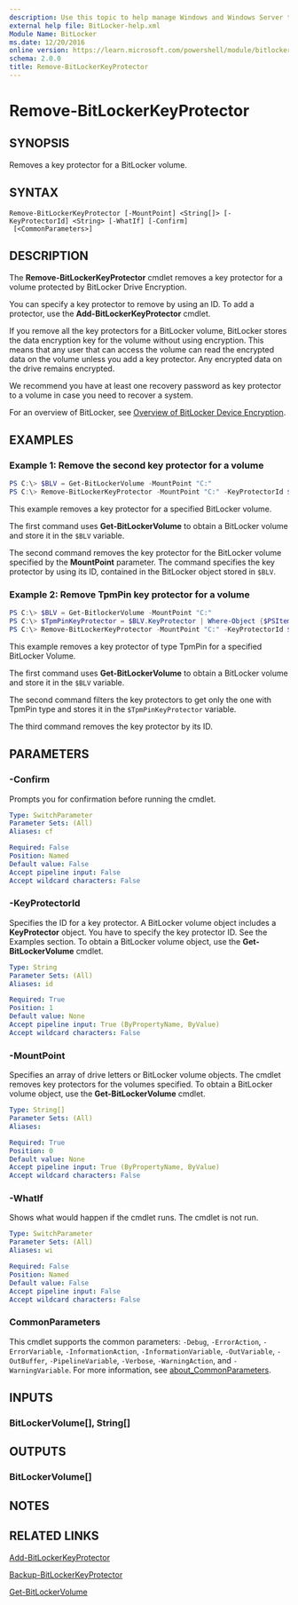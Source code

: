 ```yaml
---
description: Use this topic to help manage Windows and Windows Server technologies with Windows PowerShell.
external help file: BitLocker-help.xml
Module Name: BitLocker
ms.date: 12/20/2016
online version: https://learn.microsoft.com/powershell/module/bitlocker/remove-bitlockerkeyprotector?view=windowsserver2019-ps&wt.mc_id=ps-gethelp
schema: 2.0.0
title: Remove-BitLockerKeyProtector
---
```


# Remove-BitLockerKeyProtector

## SYNOPSIS
Removes a key protector for a BitLocker volume.

## SYNTAX

```
Remove-BitLockerKeyProtector [-MountPoint] <String[]> [-KeyProtectorId] <String> [-WhatIf] [-Confirm]
 [<CommonParameters>]
```

## DESCRIPTION
The **Remove-BitLockerKeyProtector** cmdlet removes a key protector for a volume protected by BitLocker Drive Encryption.

You can specify a key protector to remove by using an ID.
To add a protector, use the **Add-BitLockerKeyProtector** cmdlet.

If you remove all the key protectors for a BitLocker volume, BitLocker stores the data encryption key for the volume without using encryption.
This means that any user that can access the volume can read the encrypted data on the volume unless you add a key protector.
Any encrypted data on the drive remains encrypted.

We recommend you have at least one recovery password as key protector to a volume in case you need to recover a system.

For an overview of BitLocker, see [Overview of BitLocker Device Encryption](/windows/security/information-protection/bitlocker/bitlocker-device-encryption-overview-windows-10).

## EXAMPLES

### Example 1: Remove the second key protector for a volume
```powershell
PS C:\> $BLV = Get-BitLockerVolume -MountPoint "C:"
PS C:\> Remove-BitLockerKeyProtector -MountPoint "C:" -KeyProtectorId $BLV.KeyProtector[1].KeyProtectorId
```

This example removes a key protector for a specified BitLocker volume.

The first command uses **Get-BitLockerVolume** to obtain a BitLocker volume and store it in the `$BLV` variable.

The second command removes the key protector for the BitLocker volume specified by the **MountPoint** parameter.
The command specifies the key protector by using its ID, contained in the BitLocker object stored in `$BLV`.

### Example 2: Remove TpmPin key protector for a volume
```powershell
PS C:\> $BLV = Get-BitlockerVolume -MountPoint "C:"
PS C:\> $TpmPinKeyProtector = $BLV.KeyProtector | Where-Object {$PSItem.KeyProtectorType -eq "TpmPin"}
PS C:\> Remove-BitLockerKeyProtector -MountPoint "C:" -KeyProtectorId $TpmPinKeyProtector.KeyProtectorId 
```

This example removes a key protector of type TpmPin for a specified BitLocker Volume.

The first command uses **Get-BitLockerVolume** to obtain a BitLocker volume and store it in the `$BLV` variable.

The second command filters the key protectors to get only the one with TpmPin type and stores it in the `$TpmPinKeyProtector` variable.

The third command removes the key protector by its ID.

## PARAMETERS

### -Confirm
Prompts you for confirmation before running the cmdlet.

```yaml
Type: SwitchParameter
Parameter Sets: (All)
Aliases: cf

Required: False
Position: Named
Default value: False
Accept pipeline input: False
Accept wildcard characters: False
```

### -KeyProtectorId
Specifies the ID for a key protector.
A BitLocker volume object includes a **KeyProtector** object.
You have to specify the key protector ID.
See the Examples section.
To obtain a BitLocker volume object, use the **Get-BitLockerVolume** cmdlet.

```yaml
Type: String
Parameter Sets: (All)
Aliases: id

Required: True
Position: 1
Default value: None
Accept pipeline input: True (ByPropertyName, ByValue)
Accept wildcard characters: False
```

### -MountPoint
Specifies an array of drive letters or BitLocker volume objects.
The cmdlet removes key protectors for the volumes specified.
To obtain a BitLocker volume object, use the **Get-BitLockerVolume** cmdlet.

```yaml
Type: String[]
Parameter Sets: (All)
Aliases: 

Required: True
Position: 0
Default value: None
Accept pipeline input: True (ByPropertyName, ByValue)
Accept wildcard characters: False
```

### -WhatIf
Shows what would happen if the cmdlet runs.
The cmdlet is not run.

```yaml
Type: SwitchParameter
Parameter Sets: (All)
Aliases: wi

Required: False
Position: Named
Default value: False
Accept pipeline input: False
Accept wildcard characters: False
```

### CommonParameters
This cmdlet supports the common parameters: `-Debug`, `-ErrorAction`, `-ErrorVariable`, `-InformationAction`, `-InformationVariable`, `-OutVariable`, `-OutBuffer`, `-PipelineVariable`, `-Verbose`, `-WarningAction`, and `-WarningVariable`. For more information, see [about_CommonParameters](https://go.microsoft.com/fwlink/?LinkID=113216).

## INPUTS

### BitLockerVolume[], String[]

## OUTPUTS

### BitLockerVolume[]

## NOTES

## RELATED LINKS

[Add-BitLockerKeyProtector](./Add-BitLockerKeyProtector.md)

[Backup-BitLockerKeyProtector](./Backup-BitLockerKeyProtector.md)

[Get-BitLockerVolume](./Get-BitLockerVolume.md)
